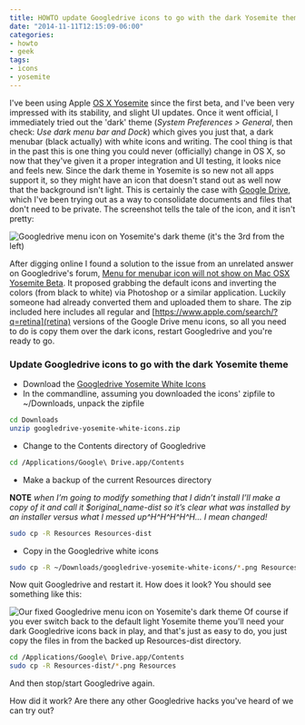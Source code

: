 ```yaml
---
title: HOWTO update Googledrive icons to go with the dark Yosemite theme
date: "2014-11-11T12:15:09-06:00"
categories:
- howto
- geek
tags:
- icons
- yosemite
---
```

I've been using Apple [OS X Yosemite](https://www.apple.com/osx/) since the first beta, and I've been very impressed with its stability, and slight UI updates. Once it went official, I immediately tried out the 'dark' theme (_System Preferences > General_, then check: _Use dark menu bar and Dock_) which gives you just that, a dark menubar (black actually) with white icons and writing. The cool thing is that in the past this is one thing you could never (officially) change in OS X, so now that they've given it a proper integration and UI testing, it looks nice and feels new. Since the dark theme in Yosemite is so new not all apps support it, so they might have an icon that doesn't stand out as well now that the background isn't light. This is certainly the case with [Google Drive](http://drive.google.com), which I've been trying out as a way to consolidate documents and files that don't need to be private. The screenshot tells the tale of the icon, and it isn't pretty:

![Googledrive menu icon on Yosemite's dark theme (it's the 3rd from the left)](/2014/googledrive-yosemite-icon-before.png)
<!--more-->
After digging online I found a solution to the issue from an unrelated answer on Googledrive's forum, [Menu for menubar icon will not show on Mac OSX Yosemite Beta](https://productforums.google.com/forum/#!topic/drive/mtc7KLJLK94). It proposed grabbing the default icons and inverting the colors (from black to white) via Photoshop or a similar application. Luckily someone had already converted them and uploaded them to share. The zip included here includes all regular and [https://www.apple.com/search/?q=retina](retina) versions of the Google Drive menu icons, so all you need to do is copy them over the dark icons, restart Googledrive and you're ready to go.

### Update Googledrive icons to go with the dark Yosemite theme

* Download the [Googledrive Yosemite White Icons](/2014/googledrive-yosemite-white-icons.zip)
* In the commandline, assuming you downloaded the icons' zipfile to ~/Downloads, unpack the zipfile

```bash
cd Downloads
unzip googledrive-yosemite-white-icons.zip
```

* Change to the Contents directory of Googledrive

```bash
cd /Applications/Google\ Drive.app/Contents
```

* Make a backup of the current Resources directory

**NOTE** _when I’m going to modify something that I didn’t install I’ll make a copy of it and call it $original_name-dist so it’s clear what was installed by an installer versus what I messed up^H^H^H^H^H... I mean changed!_

```bash
sudo cp -R Resources Resources-dist
```

* Copy in the Googledrive white icons

```bash
sudo cp -R ~/Downloads/googledrive-yosemite-white-icons/*.png Resources
```

Now quit Googledrive and restart it. How does it look? You should see something like this:

![Our fixed Googledrive menu icon on Yosemite's dark theme](/2014/googledrive-yosemite-icon-after.png)
Of course if you ever switch back to the default light Yosemite theme you'll need your dark Googledrive icons back in play, and that's just as easy to do, you just copy the files in from the backed up Resources-dist directory.

```bash
cd /Applications/Google\ Drive.app/Contents
sudo cp -R Resources-dist/*.png Resources
```

And then stop/start Googledrive again.

How did it work? Are there any other Googledrive hacks you've heard of we can try out?
